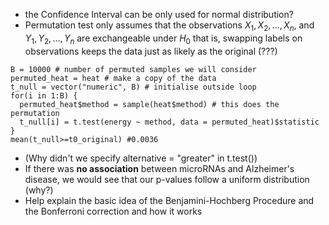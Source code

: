 - the Confidence Interval can be only used for normal distribution?
- Permutation test only assumes that the observations $X_1, X_2, ..., X_n$, and $Y_1,Y_2,...,Y_n$ are exchangeable under $H_0$ that is, swapping labels on observations keeps the data just as likely as the original (???)
```
B = 10000 # number of permuted samples we will consider
permuted_heat = heat # make a copy of the data
t_null = vector("numeric", B) # initialise outside loop
for(i in 1:B) {
  permuted_heat$method = sample(heat$method) # this does the permutation
  t_null[i] = t.test(energy ~ method, data = permuted_heat)$statistic
}
mean(t_null>=t0_original) #0.0036
```
- (Why didn't we specify alternative = "greater" in t.test())
- If there was **no association** between microRNAs and Alzheimer's disease, we would see that our p-values follow a uniform distribution (why?)
- Help explain the basic idea of the Benjamini-Hochberg Procedure and the Bonferroni correction and how it works
